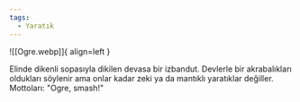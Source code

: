 ```yaml
---
tags:
  - Yaratık
---  
```

  
![[Ogre.webp]]{ align=left }  
  
Elinde dikenli sopasıyla dikilen devasa bir izbandut. Devlerle bir akrabalıkları oldukları söylenir ama onlar kadar zeki ya da mantıklı yaratıklar değiller. Mottoları: "Ogre, smash!"